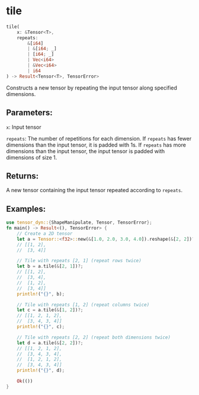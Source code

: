 # tile
```rust
tile(
    x: &Tensor<T>,
    repeats: 
        &[i64]
        | &[i64; _]
        | [i64; _] 
        | Vec<i64> 
        | &Vec<i64>
        | i64
) -> Result<Tensor<T>, TensorError>
```
Constructs a new tensor by repeating the input tensor along specified dimensions.

## Parameters:
`x`: Input tensor

`repeats`: The number of repetitions for each dimension. If `repeats` has fewer dimensions than the input tensor, it is padded with 1s. If `repeats` has more dimensions than the input tensor, the input tensor is padded with dimensions of size 1.

## Returns:
A new tensor containing the input tensor repeated according to `repeats`.

## Examples:
```rust
use tensor_dyn::{ShapeManipulate, Tensor, TensorError};
fn main() -> Result<(), TensorError> {
    // Create a 2D tensor
    let a = Tensor::<f32>::new(&[1.0, 2.0, 3.0, 4.0]).reshape(&[2, 2])?;
    // [[1, 2],
    //  [3, 4]]

    // Tile with repeats [2, 1] (repeat rows twice)
    let b = a.tile(&[2, 1])?;
    // [[1, 2],
    //  [3, 4],
    //  [1, 2],
    //  [3, 4]]
    println!("{}", b);

    // Tile with repeats [1, 2] (repeat columns twice)
    let c = a.tile(&[1, 2])?;
    // [[1, 2, 1, 2],
    //  [3, 4, 3, 4]]
    println!("{}", c);

    // Tile with repeats [2, 2] (repeat both dimensions twice)
    let d = a.tile(&[2, 2])?;
    // [[1, 2, 1, 2],
    //  [3, 4, 3, 4],
    //  [1, 2, 1, 2],
    //  [3, 4, 3, 4]]
    println!("{}", d);

    Ok(())
}
```